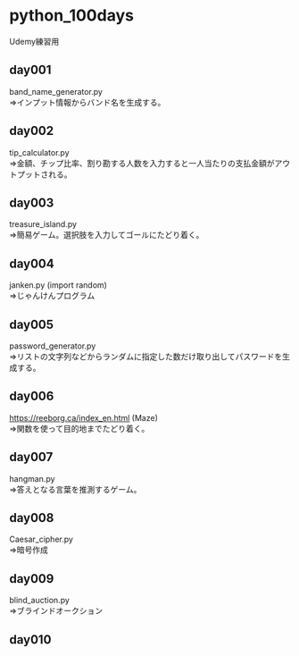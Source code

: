 # python_100days
Udemy練習用
  
## day001
band_name_generator.py  
⇒インプット情報からバンド名を生成する。  
  
## day002  
tip_calculator.py  
⇒金額、チップ比率、割り勘する人数を入力すると一人当たりの支払金額がアウトプットされる。  
  
## day003
treasure_island.py  
⇒簡易ゲーム。選択肢を入力してゴールにたどり着く。  
  
## day004
janken.py (import random)  
⇒じゃんけんプログラム  
  
## day005
password_generator.py  
⇒リストの文字列などからランダムに指定した数だけ取り出してパスワードを生成する。  
  
## day006
https://reeborg.ca/index_en.html (Maze)  
⇒関数を使って目的地までたどり着く。  
  
## day007
hangman.py  
⇒答えとなる言葉を推測するゲーム。  
  
## day008
Caesar_cipher.py  
⇒暗号作成  
  
## day009
blind_auction.py  
⇒ブラインドオークション  
  
## day010

